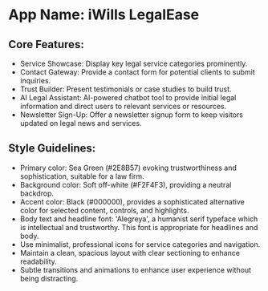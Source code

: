 # **App Name**: iWills LegalEase

## Core Features:

- Service Showcase: Display key legal service categories prominently.
- Contact Gateway: Provide a contact form for potential clients to submit inquiries.
- Trust Builder: Present testimonials or case studies to build trust.
- AI Legal Assistant: AI-powered chatbot tool to provide initial legal information and direct users to relevant services or resources.
- Newsletter Sign-Up: Offer a newsletter signup form to keep visitors updated on legal news and services.

## Style Guidelines:

- Primary color: Sea Green (#2E8B57) evoking trustworthiness and sophistication, suitable for a law firm.
- Background color: Soft off-white (#F2F4F3), providing a neutral backdrop.
- Accent color: Black (#000000), provides a sophisticated alternative color for selected content, controls, and highlights.
- Body text and headline font: 'Alegreya', a humanist serif typeface which is intellectual and trustworthy. This font is appropriate for headlines and body.
- Use minimalist, professional icons for service categories and navigation.
- Maintain a clean, spacious layout with clear sectioning to enhance readability.
- Subtle transitions and animations to enhance user experience without being distracting.
